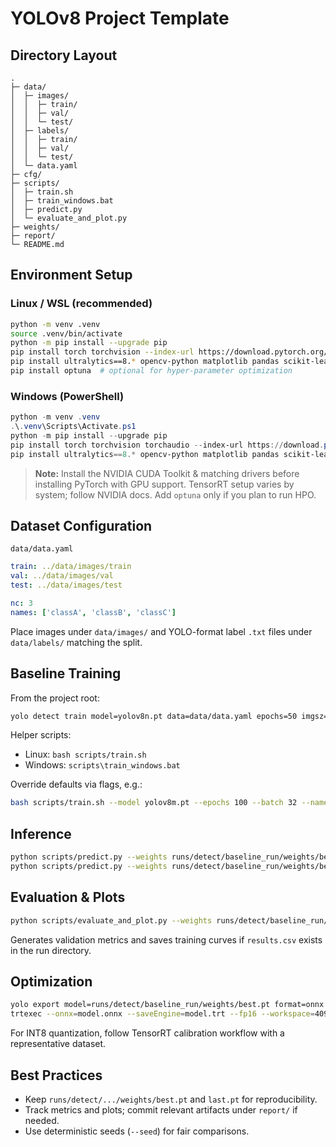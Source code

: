 # YOLOv8 Project Template

## Directory Layout
```
.
├─ data/
│  ├─ images/
│  │  ├─ train/
│  │  ├─ val/
│  │  └─ test/
│  ├─ labels/
│  │  ├─ train/
│  │  ├─ val/
│  │  └─ test/
│  └─ data.yaml
├─ cfg/
├─ scripts/
│  ├─ train.sh
│  ├─ train_windows.bat
│  ├─ predict.py
│  └─ evaluate_and_plot.py
├─ weights/
├─ report/
└─ README.md
```

## Environment Setup

### Linux / WSL (recommended)
```bash
python -m venv .venv
source .venv/bin/activate
python -m pip install --upgrade pip
pip install torch torchvision --index-url https://download.pytorch.org/whl/cu121
pip install ultralytics==8.* opencv-python matplotlib pandas scikit-learn seaborn albumentations onnx onnxruntime
pip install optuna  # optional for hyper-parameter optimization
```

### Windows (PowerShell)
```powershell
python -m venv .venv
.\.venv\Scripts\Activate.ps1
python -m pip install --upgrade pip
pip install torch torchvision torchaudio --index-url https://download.pytorch.org/whl/cu121
pip install ultralytics==8.* opencv-python matplotlib pandas scikit-learn seaborn albumentations onnx onnxruntime optuna
```

> **Note:** Install the NVIDIA CUDA Toolkit & matching drivers before installing PyTorch with GPU support. TensorRT setup varies by system; follow NVIDIA docs. Add `optuna` only if you plan to run HPO.

## Dataset Configuration
`data/data.yaml`
```yaml
train: ../data/images/train
val: ../data/images/val
test: ../data/images/test

nc: 3
names: ['classA', 'classB', 'classC']
```

Place images under `data/images/` and YOLO-format label `.txt` files under `data/labels/` matching the split.

## Baseline Training
From the project root:
```bash
yolo detect train model=yolov8n.pt data=data/data.yaml epochs=50 imgsz=640 batch=16 name=baseline_run
```

Helper scripts:
- Linux: `bash scripts/train.sh`
- Windows: `scripts\train_windows.bat`

Override defaults via flags, e.g.:
```bash
bash scripts/train.sh --model yolov8m.pt --epochs 100 --batch 32 --name exp_yolov8m
```

## Inference
```bash
python scripts/predict.py --weights runs/detect/baseline_run/weights/best.pt --source data/images/test/img001.jpg
python scripts/predict.py --weights runs/detect/baseline_run/weights/best.pt --source data/images/test --save-txt --save-conf
```

## Evaluation & Plots
```bash
python scripts/evaluate_and_plot.py --weights runs/detect/baseline_run/weights/best.pt --data data/data.yaml --save plots/
```
Generates validation metrics and saves training curves if `results.csv` exists in the run directory.

## Optimization
```bash
yolo export model=runs/detect/baseline_run/weights/best.pt format=onnx
trtexec --onnx=model.onnx --saveEngine=model.trt --fp16 --workspace=4096
```
For INT8 quantization, follow TensorRT calibration workflow with a representative dataset.

## Best Practices
- Keep `runs/detect/.../weights/best.pt` and `last.pt` for reproducibility.
- Track metrics and plots; commit relevant artifacts under `report/` if needed.
- Use deterministic seeds (`--seed`) for fair comparisons.
